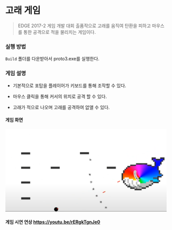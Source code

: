 # 고래 게임


> EDGE 2017-2 게임 개발 대회 출품작으로 고래를 움직여 탄환을 피하고 마우스를 통한 공격으로 적을 물리치는 게임이다.

### 실행 방법
`Build` 폴더를 다운받아서 proto3.exe를 실행한다.

### 게임 설명

* 기본적으로 포탑을 플레이어가 키보드를 통해 조작할 수 있다.

* 마우스 클릭을 통해 커서의 위치로 공격 할 수 있다.

* 고래가 적으로 나오며 고래를 공격하여 없앨 수 있다.


#### 게임 화면
![게임화면](./게임화면.png)

#### 게임 시연 연상 https://youtu.be/rERgkTgnJe0 